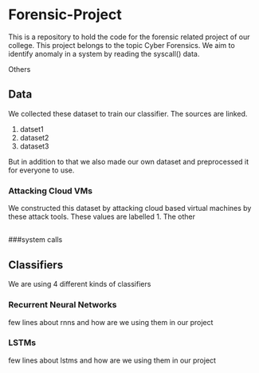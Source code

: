 # Forensic-Project
This is a repository to hold the code for the forensic related project of our college. This project belongs to the topic Cyber Forensics. We aim to identify anomaly in a system by reading the syscall() data.

Others
## Data
We collected these dataset to train our classifier. The sources are linked.
1. datset1
2. dataset2
3. dataset3

But in addition to that we also made our own dataset and preprocessed it for everyone to use.

### Attacking Cloud VMs
We constructed this dataset by attacking cloud based virtual machines by these attack tools. These values are labelled 1. The other
## 
## 
## 
###system calls

## Classifiers
We are using 4 different kinds of classifiers

### Recurrent Neural Networks
few lines about rnns and how are we using them in our project

### LSTMs
few lines about lstms and how are we using them in our project

